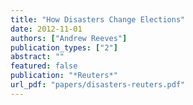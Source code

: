 ```yaml
---
title: "How Disasters Change Elections"
date: 2012-11-01
authors: ["Andrew Reeves"]
publication_types: ["2"]
abstract: ""
featured: false
publication: "*Reuters*"
url_pdf: "papers/disasters-reuters.pdf"
---
```


